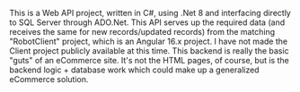 This is a Web API project, written in C#, using .Net 8 and interfacing directly to SQL Server through ADO.Net.
This API serves up the required data (and receives the same for new records/updated records) from the matching "RobotClient" project, which is an Angular 16.x project.
I have not made the Client project publicly available at this time.
This backend is really the basic "guts" of an eCommerce site.  It's not the HTML pages, of course, but is the backend logic + database work which could make up a generalized eCommerce solution.
